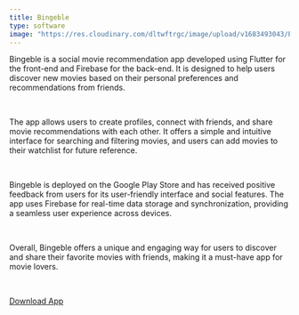 ```yaml
---
title: Bingeble
type: software
image: "https://res.cloudinary.com/dltwftrgc/image/upload/v1683493043/Projects/logo_vshozn.png"
---
```

Bingeble is a social movie recommendation app developed using Flutter for the front-end and Firebase for the back-end. It is designed to help users discover new movies based on their personal preferences and recommendations from friends.

<br>

The app allows users to create profiles, connect with friends, and share movie recommendations with each other. It offers a simple and intuitive interface for searching and filtering movies, and users can add movies to their watchlist for future reference.

<br>


Bingeble is deployed on the Google Play Store and has received positive feedback from users for its user-friendly interface and social features. The app uses Firebase for real-time data storage and synchronization, providing a seamless user experience across devices.

<br>


Overall, Bingeble offers a unique and engaging way for users to discover and share their favorite movies with friends, making it a must-have app for movie lovers.  

<br>

[Download App](https://play.google.com/store/apps/details?id=com.ikigai.bingeble)
